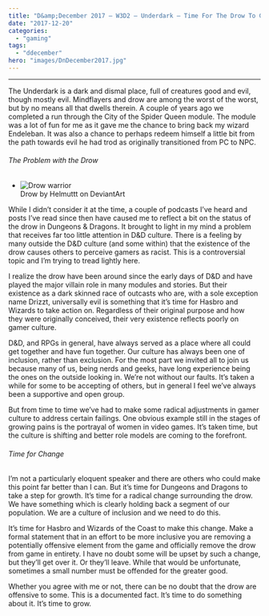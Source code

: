 ```yaml
---
title: "D&amp;December 2017 – W3D2 – Underdark – Time For The Drow To Go"
date: "2017-12-20"
categories: 
  - "gaming"
tags: 
  - "ddecember"
hero: "images/DnDecember2017.jpg"
---
```


* * *

The Underdark is a dark and dismal place, full of creatures good and evil, though mostly evil. Mindflayers and drow are among the worst of the worst, but by no means all that dwells therein. A couple of years ago we completed a run through the City of the Spider Queen module. The module was a lot of fun for me as it gave me the chance to bring back my wizard Endeleban. It was also a chance to perhaps redeem himself a little bit from the path towards evil he had trod as originally transitioned from PC to NPC.

###### The Problem with the Drow

- ![Drow warrior](images/drow_by_helmuttt-d3its65.jpg)  
    Drow by Helmuttt on DeviantArt

While I didn’t consider it at the time, a couple of podcasts I’ve heard and posts I’ve read since then have caused me to reflect a bit on the status of the drow in Dungeons & Dragons. It brought to light in my mind a problem that receives far too little attention in D&D culture. There is a feeling by many outside the D&D culture (and some within) that the existence of the drow causes others to perceive gamers as racist. This is a controversial topic and I’m trying to tread lightly here.

I realize the drow have been around since the early days of D&D and have played the major villain role in many modules and stories. But their existence as a dark skinned race of outcasts who are, with a sole exception name Drizzt, universally evil is something that it’s time for Hasbro and Wizards to take action on. Regardless of their original purpose and how they were originally conceived, their very existence reflects poorly on gamer culture.

D&D, and RPGs in general, have always served as a place where all could get together and have fun together. Our culture has always been one of inclusion, rather than exclusion. For the most part we invited all to join us because many of us, being nerds and geeks, have long experience being the ones on the outside looking in. We’re not without our faults. It’s taken a while for some to be accepting of others, but in general I feel we’ve always been a supportive and open group.

But from time to time we’ve had to make some radical adjustments in gamer culture to address certain failings. One obvious example still in the stages of growing pains is the portrayal of women in video games. It’s taken time, but the culture is shifting and better role models are coming to the forefront.

###### Time for Change

I’m not a particularly eloquent speaker and there are others who could make this point far better than I can. But it’s time for Dungeons and Dragons to take a step for growth. It’s time for a radical change surrounding the drow. We have something which is clearly holding back a segment of our population. We are a culture of inclusion and we need to do this.

It’s time for Hasbro and Wizards of the Coast to make this change. Make a formal statement that in an effort to be more inclusive you are removing a potentially offensive element from the game and officially remove the drow from game in entirety. I have no doubt some will be upset by such a change, but they’ll get over it. Or they’ll leave. While that would be unfortunate, sometimes a small number must be offended for the greater good.

Whether you agree with me or not, there can be no doubt that the drow are offensive to some. This is a documented fact. It’s time to do something about it. It’s time to grow.
